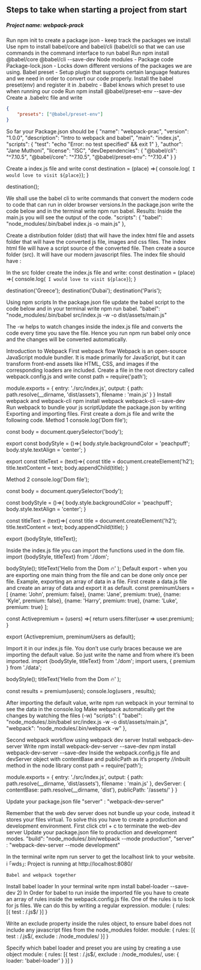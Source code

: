 ## Steps to take when starting a project from start
##### Project name: webpack-prack

Run npm init to create a package json - keep track the packages we install
Use npm to install babel/core and babel/cli (babel/cli so that we can use  commands in the command interface to run babel
         Run npm install @babel/core @babel/cli --save-dev
Node modules - Package code
Package-lock.json - Locks down different versions of the packages we are using.
Babel preset - Setup plugin that supports certain language features and we need in order to convert our code properly. 
Install the babel preset(env) and register it in .babelrc - Babel knows which preset to use when running our code
Run  npm install @babel/preset-env --save-dev
Create a .babelrc file and write
```json
{
    "presets": ["@babel/preset-env"]
}
```

So far your Package.json should be
{
  "name": "webpack-prac",
  "version": "1.0.0",
  "description": "Intro to webpack and babel",
  "main": "index.js",
  "scripts": {
    "test": "echo \"Error: no test specified\" && exit 1"
  },
  "author": "Jane Muthoni",
  "license": "ISC",
  "devDependencies": {
    "@babel/cli": "^7.10.5",
    "@babel/core": "^7.10.5",
    "@babel/preset-env": "^7.10.4"
  }
}

Create a index.js file and write 
const destination = (place) =>{
    console.log(` I would love to visit ${place}`);
}
 
destination();

We shall use the babel cli to write commands that convert the modern code to code that can run in older browser versions.In the package.json write the code below and in the terminal write npm run babel. 
Results: Inside the main.js you will see the output of the code.
"scripts": {
    "babel": "node_modules/.bin/babel index.js -o main.js"
  },

Create a distribution folder (dist) that will have the index html file and assets folder that will have the converted js file, images and css files. The index html file will have a script source of the converted file. Then create a source folder (src). It will have our modern javascript files.
The index file should have : 
<script src="assets/main.js"></script>
In the src folder create the index.js file and write: 
const destination = (place) =>{
    console.log(` I would love to visit ${place}`);
}
 
destination('Greece');
destination('Dubai');
destination('Paris');

Using npm scripts
In the package.json file update the babel script to the code below and in your terminal write npm run babel. 
 "babel": "node_modules/.bin/babel src/index.js -w -o dist/assets/main.js"

The -w helps to watch changes inside the index.js file and converts the code every time you save the file. Hence you run npm run babel only once and the changes will be converted automatically.

Introduction to Webpack
First webpack flow
Webpack is an open-source JavaScript module bundler. It is made primarily for JavaScript, but it can transform front-end assets like HTML, CSS, and images if the corresponding loaders are included.
Create a file in the root directory called webpack.config.js and write
const path = require('path');

module.exports = {
    entry: './src/index.js',
    output: {
        path: path.resolve(__dirname, 'dist/assets'),
        filename : 'main.js'
    }
}
Install webpack and webpack-cli 
npm install webpack webpack-cli --save-dev
Run webpack to bundle your js scriptUpdate the package.json by writing
Exporting and importing files. 
First create a dom.js file and write the following code.
Method 1
console.log('Dom file');
 
 const body = document.querySelector('body');
 
export const bodyStyle = ()=>{
    body.style.backgroundColor = 'peachpuff';
    body.style.textAlign = 'center';
}
 
export const titleText = (text)=>{
    const title = document.createElement('h2');
    title.textContent = text;
    body.appendChild(title);
}

Method 2
console.log('Dom file');
 
const body = document.querySelector('body');
 
const bodyStyle = ()=>{
    body.style.backgroundColor = 'peachpuff';
    body.style.textAlign = 'center';
}
 
const titleText = (text)=>{
    const title = document.createElement('h2');
    title.textContent = text;
    body.appendChild(title);
}
 
 
export {bodyStyle, titleText};


Inside the index.js file you can import the functions used in the dom file.
import {bodyStyle, titleText} from './dom';

bodyStyle();
titleText('Hello from the Dom 🔥' );
Default export -  when you are exporting one main thing from the file and can be done only once per file. Example, exporting an array of data in a file.
First create a data.js file and create an array of data and export it as default. 
const preminumUsers = [
    {name: 'John', premium: false},
    {name: 'Jane', premium: true},
    {name: 'Kyle', premium: false},
    {name: 'Harry', premium: true},
    {name: 'Luke', premium: true}
];
 
const Activepremium = (users) =>{
    return users.filter(user => user.premium);
}
 
export {Activepremium, preminumUsers as default};
 

Import it in our index.js file. You don’t use curly braces because we are importing the default value. So just write the name and from where it’s been imported. 
import {bodyStyle, titleText} from './dom';
import users, { premium } from './data';
 
bodyStyle();
titleText('Hello from the Dom 🔥' );
 
const results = premium(users);
console.log(users , results);

After importing the default value, write npm run webpack in your terminal to see the data in the console.log
Make webpack automatically get the changes by watching the files (-w)
"scripts": {
    "babel": "node_modules/.bin/babel src/index.js -w -o dist/assets/main.js",
    "webpack": "node_modules/.bin/webpack -w"
  },




Second webpack workflow using webpack dev server
Install webpack-dev-server 
Write npm install webpack-dev-server --save-dev
npm install webpack-dev-server --save-dev
Inside the webpack.config.js file and devServer object with contentBase and publicPath as it’s property
//inbuilt method in the node library
const path = require('path');
 
module.exports = {
    entry: './src/index.js',
    output: {
        path: path.resolve(__dirname, 'dist/assets'),
        filename : 'main.js'
    },
    devServer: {
        contentBase: path.resolve(__dirname, 'dist'),
        publicPath: '/assets/'
    }
}

Update your package.json file 
"server" : "webpack-dev-server"

Remember that the  web dev server does not bundle up your code, instead it stores your files virtual. To solve this you have to create a production and development environment. 
First click ctrl + c to terminate the web-dev server
Update your package.json file to production and development modes.
"build": "node_modules/.bin/webpack --mode production",
"server" : "webpack-dev-server --mode development"

In the terminal write npm run server to get the localhost link to your website.
i ｢wds｣: Project is running at http://localhost:8080/

    Babel and webpack together
 Install babel loader
In your terminal write npm install babel-loader --save-dev
               2)  In Order for babel to run inside the imported file you have to           create an array of rules inside the webpack.config.js file.
One of the rules is to look for js files. We can do this by writing a regular expression.
module: {
        rules: [{
            test : /\.js$/
        }]
    }

Write an exclude property inside the rules object, to ensure babel does not include any javascript files from the node_modules folder.
module: {
        rules: [{
            test : /\.js$/,
            exclude : /node_modules/
        }]
    }

Specify which babel loader and preset you are using by creating a use object
module: {
        rules: [{
            test : /\.js$/,
            exclude : /node_modules/,
            use: {
                loader: 'babel-loader'
            }
        }]
    }




